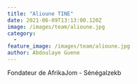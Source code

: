 ```yaml
---
title: "Alioune TINE"
date: 2021-06-09T13:13:00.120Z
image: /images/team/alioune.jpg
category:
  - 
feature_image: /images/team/alioune.jpg
author: Abdoulaye Guene
---
```

Fondateur de AfrikaJom - Sénégalzekb
